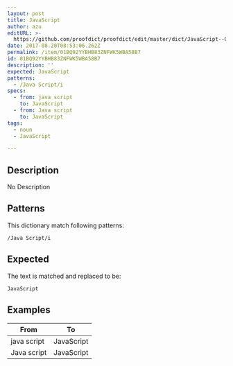 ```yaml
---
layout: post
title: JavaScript
author: azu
editURL: >-
  https://github.com/proofdict/proofdict/edit/master/dict/JavaScript--01BQ92YYBHB83ZNFWK5WBA58B7.yml
date: 2017-08-20T08:53:06.262Z
permalink: /item/01BQ92YYBHB83ZNFWK5WBA58B7
id: 01BQ92YYBHB83ZNFWK5WBA58B7
description: ''
expected: JavaScript
patterns:
  - /Java Script/i
specs:
  - from: java script
    to: JavaScript
  - from: Java script
    to: JavaScript
tags:
  - noun
  - JavaScript

---
```


## Description

No Description 

## Patterns

This dictionary match following patterns:

    /Java Script/i

## Expected

The text is matched and replaced to be:

    JavaScript

## Examples

| From        | To         |
| ----------- | ---------- |
| java script | JavaScript |
| Java script | JavaScript |
